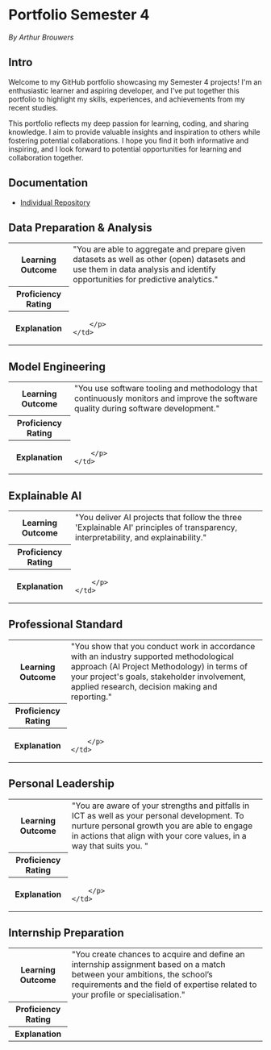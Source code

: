 # Portfolio Semester 4
*By Arthur Brouwers*

## Intro
Welcome to my GitHub portfolio showcasing my Semester 4 projects! I'm an enthusiastic learner and aspiring developer, and I've put together this portfolio to highlight my skills, experiences, and achievements from my recent studies.

This portfolio reflects my deep passion for learning, coding, and sharing knowledge. I aim to provide valuable insights and inspiration to others while fostering potential collaborations. I hope you find it both informative and inspiring, and I look forward to potential opportunities for learning and collaboration together.

## Documentation
- [Individual Repository](https://github.com/Arthur-Brouwers/ArthurBrouwersS4AI/tree/main/Documentation)

## Data Preparation & Analysis
<table>
  <tr>
    <th><strong>Learning Outcome</strong></th>
    <td>"You are able to aggregate and prepare given datasets as well as other (open) datasets and use them in data analysis and identify opportunities for predictive analytics."</td>
  </tr>
  <tr>
    <th><strong>Proficiency Rating</strong></th>
    <td></td>
  </tr>
  <tr>
    <th><strong>Explanation</strong></th>
    <td>
        <p>
          
        </p>
    </td>
  </tr>
</table>

## Model Engineering
<table>
  <tr>
    <th><strong>Learning Outcome</strong></th>
    <td>"You use software tooling and methodology that continuously monitors and improve the software quality during software development."</td>
  </tr>
  <tr>
    <th><strong>Proficiency Rating</strong></th>
    <td></td>
  </tr>
  <tr>
    <th><strong>Explanation</strong></th>
    <td>
        <p>
         
        </p>
    </td>
  </tr>
</table>

## Explainable AI
<table>
  <tr>
    <th><strong>Learning Outcome</strong></th>
    <td>"You deliver AI projects that follow the three 'Explainable AI' principles of transparency, interpretability, and explainability."</td>
  </tr>
  <tr>
    <th><strong>Proficiency Rating</strong></th>
    <td></td>
  </tr>
  <tr>
    <th><strong>Explanation</strong></th>
    <td>
        <p>
          
        </p>
    </td>
  </tr>
</table>

## Professional Standard
<table>
  <tr>
    <th><strong>Learning Outcome</strong></th>
    <td>"You show that you conduct work in accordance with an industry supported methodological approach (AI Project Methodology) in terms of your project's goals, stakeholder involvement, applied research, decision making and reporting."</td>
  </tr>
  <tr>
    <th><strong>Proficiency Rating</strong></th>
    <td></td>
  </tr>
  <tr>
    <th><strong>Explanation</strong></th>
    <td>
        <p>
         
        </p>
    </td>
  </tr>
</table>

## Personal Leadership
<table>
  <tr>
    <th><strong>Learning Outcome</strong></th>
    <td>"You are aware of your strengths and pitfalls in ICT as well as your personal development. To nurture personal growth you are able to engage in actions that align with your core values, in a way that suits you. "</td>
  </tr>
  <tr>
    <th><strong>Proficiency Rating</strong></th>
    <td></td>
  </tr>
  <tr>
    <th><strong>Explanation</strong></th>
    <td>
        <p>          
          
        </p>
    </td>
  </tr>
</table>

## Internship Preparation
<table>
  <tr>
    <th><strong>Learning Outcome</strong></th>
    <td>"You create chances to acquire and define an internship assignment based on a match between your ambitions, the school’s requirements and the field of expertise related to your profile or specialisation."</td>
  </tr>
  <tr>
    <th><strong>Proficiency Rating</strong></th>
    <td></td>
  </tr>
  <tr>
    <th><strong>Explanation</strong></th>
    <td>
        <p>          
        </p>
    </td>
  </tr>
</table>
